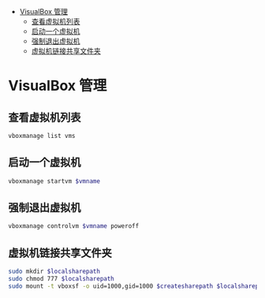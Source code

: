 - [VisualBox 管理](#visualbox-管理)
  - [查看虚拟机列表](#查看虚拟机列表)
  - [启动一个虚拟机](#启动一个虚拟机)
  - [强制退出虚拟机](#强制退出虚拟机)
  - [虚拟机链接共享文件夹](#虚拟机链接共享文件夹)
  

# VisualBox 管理

## 查看虚拟机列表
```sh
vboxmanage list vms
```

## 启动一个虚拟机

```sh
vboxmanage startvm $vmname
```

## 强制退出虚拟机
```sh
vboxmanage controlvm $vmname poweroff
```

## 虚拟机链接共享文件夹
```sh
sudo mkdir $localsharepath
sudo chmod 777 $localsharepath
sudo mount -t vboxsf -o uid=1000,gid=1000 $createsharepath $localsharepath
```